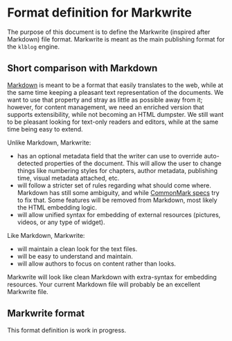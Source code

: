 # Format definition for Markwrite

The purpose of this document is to define the Markwrite (inspired after Markdown) file format. Markwrite is meant as the
main publishing format for the `klblog` engine.

## Short comparison with Markdown

[Markdown](https://daringfireball.net/projects/markdown/) is meant to be a format that easily translates to the web,
while at the same time keeping a pleasant text representation of the documents. We want to use that property and stray
as little as possible away from it; however, for content management, we need an enriched version that supports
extensibility, while not becoming an HTML dumpster. We still want to be pleasant looking for text-only readers and
editors, while at the same time being easy to extend.

Unlike Markdown, Markwrite:
- has an optional metadata field that the writer can use to override auto-detected properties of the document. This will
  allow the user to change things like numbering styles for chapters, author metadata, publishing time, visual metadata
  attached, etc.
- will follow a stricter set of rules regarding what should come where. Markdown has still some ambiguity, and while
  [CommonMark specs](https://spec.commonmark.org/) try to fix that. Some features will be removed from Markdown, most
  likely the HTML embedding logic.
- will allow unified syntax for embedding of external resources (pictures, videos, or any type of widget).

Like Markdown, Markwrite:
- will maintain a clean look for the text files.
- will be easy to understand and maintain.
- will allow authors to focus on content rather than looks.

Markwrite will look like clean Markdown with extra-syntax for embedding resources. Your current Markdown file will
probably be an excellent Markwrite file.

## Markwrite format

This format definition is work in progress. 
